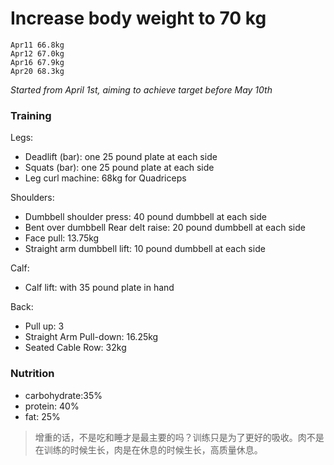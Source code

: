 # Increase body weight to 70 kg

`Apr11 66.8kg`<br>
`Apr12 67.0kg`<br>
`Apr16 67.9kg`<br>
`Apr20 68.3kg`<br>

<i>Started from April 1st, aiming to achieve target before May 10th</i>

### Training
Legs:
- Deadlift (bar): one 25 pound plate at each side
- Squats (bar): one 25 pound plate at each side
- Leg curl machine: 68kg for Quadriceps

Shoulders:
- Dumbbell shoulder press: 40 pound dumbbell at each side
- Bent over dumbbell Rear delt raise: 20 pound dumbbell at each side
- Face pull: 13.75kg
- Straight arm dumbbell lift: 10 pound dumbbell  at each side

Calf:
- Calf lift: with 35 pound plate in hand

Back:
- Pull up: 3
- Straight Arm Pull-down: 16.25kg
- Seated Cable Row: 32kg

### Nutrition
- carbohydrate:35%
- protein: 40%
- fat: 25%

> 增重的话，不是吃和睡才是最主要的吗？训练只是为了更好的吸收。肉不是在训练的时候生长，肉是在休息的时候生长，高质量休息。
